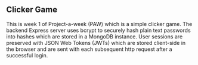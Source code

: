 ## Clicker Game

This is week 1 of Project-a-week (PAW) which is a simple clicker game. The backend Express server uses bcrypt to securely hash plain text passwords
into hashes which are stored in a MongoDB instance. User sessions are preserved with JSON Web Tokens (JWTs) which are stored client-side in the
browser and are sent with each subsequent http request after a successful login.